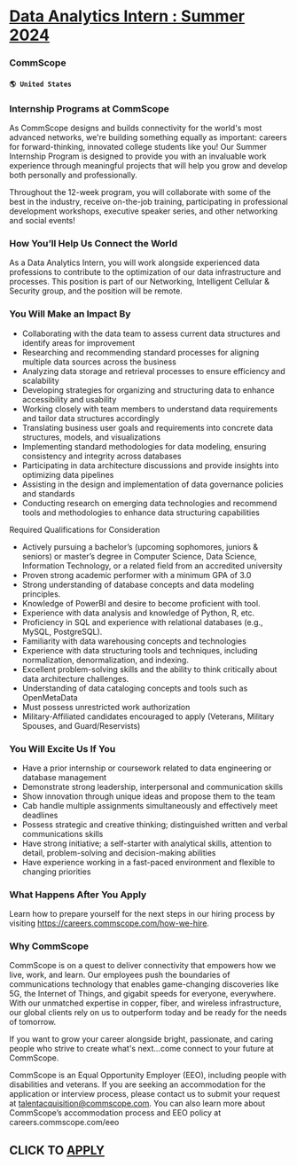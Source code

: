 # [Data Analytics Intern : Summer 2024](https://www.remotewlb.com/apply/data-analytics-intern-summer-2024)  
### CommScope  
#### `🌎 United States`  

### Internship Programs at CommScope

As CommScope designs and builds connectivity for the world's most advanced networks, we're building something equally as important: careers for forward-thinking, innovated college students like you! Our Summer Internship Program is designed to provide you with an invaluable work experience through meaningful projects that will help you grow and develop both personally and professionally.

Throughout the 12-week program, you will collaborate with some of the best in the industry, receive on-the-job training, participating in professional development workshops, executive speaker series, and other networking and social events!

### How You’ll Help Us Connect the World

As a Data Analytics Intern, you will work alongside experienced data professions to contribute to the optimization of our data infrastructure and processes. This position is part of our Networking, Intelligent Cellular & Security group, and the position will be remote.

### You Will Make an Impact By

  * Collaborating with the data team to assess current data structures and identify areas for improvement
  * Researching and recommending standard processes for aligning multiple data sources across the business
  * Analyzing data storage and retrieval processes to ensure efficiency and scalability
  * Developing strategies for organizing and structuring data to enhance accessibility and usability
  * Working closely with team members to understand data requirements and tailor data structures accordingly
  * Translating business user goals and requirements into concrete data structures, models, and visualizations
  * Implementing standard methodologies for data modeling, ensuring consistency and integrity across databases
  * Participating in data architecture discussions and provide insights into optimizing data pipelines
  * Assisting in the design and implementation of data governance policies and standards
  * Conducting research on emerging data technologies and recommend tools and methodologies to enhance data structuring capabilities

Required Qualifications for Consideration

  * Actively pursuing a bachelor’s (upcoming sophomores, juniors & seniors) or master’s degree in Computer Science, Data Science, Information Technology, or a related field from an accredited university
  * Proven strong academic performer with a minimum GPA of 3.0
  * Strong understanding of database concepts and data modeling principles.
  * Knowledge of PowerBI and desire to become proficient with tool.
  * Experience with data analysis and knowledge of Python, R, etc.
  * Proficiency in SQL and experience with relational databases (e.g., MySQL, PostgreSQL).
  * Familiarity with data warehousing concepts and technologies
  * Experience with data structuring tools and techniques, including normalization, denormalization, and indexing.
  * Excellent problem-solving skills and the ability to think critically about data architecture challenges.
  * Understanding of data cataloging concepts and tools such as OpenMetaData
  * Must possess unrestricted work authorization
  * Military-Affiliated candidates encouraged to apply (Veterans, Military Spouses, and Guard/Reservists)

### You Will Excite Us If You

  * Have a prior internship or coursework related to data engineering or database management
  * Demonstrate strong leadership, interpersonal and communication skills
  * Show innovation through unique ideas and propose them to the team
  * Cab handle multiple assignments simultaneously and effectively meet deadlines
  * Possess strategic and creative thinking; distinguished written and verbal communications skills
  * Have strong initiative; a self-starter with analytical skills, attention to detail, problem-solving and decision-making abilities
  * Have experience working in a fast-paced environment and flexible to changing priorities

### What Happens After You Apply

Learn how to prepare yourself for the next steps in our hiring process by visiting https://careers.commscope.com/how-we-hire.

### Why CommScope

CommScope is on a quest to deliver connectivity that empowers how we live, work, and learn. Our employees push the boundaries of communications technology that enables game-changing discoveries like 5G, the Internet of Things, and gigabit speeds for everyone, everywhere. With our unmatched expertise in copper, fiber, and wireless infrastructure, our global clients rely on us to outperform today and be ready for the needs of tomorrow.

If you want to grow your career alongside bright, passionate, and caring people who strive to create what's next...come connect to your future at CommScope.

CommScope is an Equal Opportunity Employer (EEO), including people with disabilities and veterans. If you are seeking an accommodation for the application or interview process, please contact us to submit your request at talentacquisition@commscope.com. You can also learn more about CommScope’s accommodation process and EEO policy at careers.commscope.com/eeo

  
## CLICK TO [APPLY](https://www.remotewlb.com/apply/data-analytics-intern-summer-2024)

